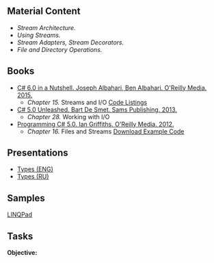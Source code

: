 ## Material Content 

- *Stream Architecture.*
- *Using Streams.*
- *Stream Adapters, Stream Decorators.*
- *File and Directory Operations.*

## Books 

- [C# 6.0 in a Nutshell. Joseph Albahari, Ben Albahari. O'Reilly Media. 2015.](http://shop.oreilly.com/product/0636920040323.do)
   - *Chapter 15.* Streams and I/O [Code Listings](http://www.albahari.com/nutshell/cs5ch15.aspx)
- [C# 5.0 Unleashed. Bart De Smet. Sams Publishing. 2013.](https://www.goodreads.com/book/show/16284093-c-5-0-unleashed)
   - *Chapter 28.* Working with I/O 
- [Programming C# 5.0. Ian Griffiths. O'Reilly Media. 2012.](http://shop.oreilly.com/product/0636920024064.do)
   - *Chapter 16.* Files and Streams [Download Example Code](https://resources.oreilly.com/examples/0636920024064/blob/master/Ch16.zip)

## Presentations 
- [Types (ENG)](https://github.com/EPM-RD-NETLAB/.NET-Framework-modules/blob/master/M3.%20Types/Types.pptx)
- [Types (RU)](https://github.com/EPM-RD-NETLAB/.NET-Framework-modules/blob/master/M3.%20Types/Types%20(RU).pptx)

## Samples 
[LINQPad](https://github.com/EPM-RD-NETLAB/.NET-Framework-modules/tree/master/M3.%20Types/Samples/LINQPad%205)

## Tasks  
**Objective:** 
